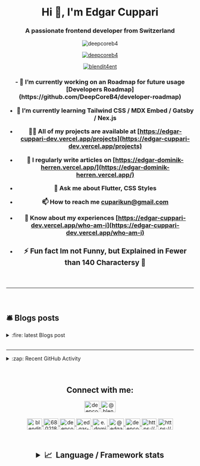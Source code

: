 <h1 align="center">Hi 👋, I'm Edgar Cuppari</h1>
<h3 align="center">A passionate frontend developer from Switzerland</h3>

<p align="center"> <img
        src="https://komarev.com/ghpvc/?username=deepcoreb4&label=Profile%20views&color=89bc1a&style=plastic"
        alt="deepcoreb4"/></p>

<p align="center"> <a href="https://github.com/ryo-ma/github-profile-trophy"><img
            src="https://github-profile-trophy.vercel.app/?username=deepcoreb4"
            alt="deepcoreb4"/></a></p>

<p align="center"> <a href="https://twitter.com/blendit4ent" target="blank"><img
            src="https://img.shields.io/twitter/follow/blendit4ent?logo=twitter&style=for-the-badge"
            alt="blendit4ent"/></a></p>
<h3 align="center">
- 🔭 I’m currently working on an Roadmap for future usage [Developers Roadmap](https://github.com/DeepCoreB4/developer-roadmap)

- 🌱 I’m currently learning **Tailwind CSS / MDX Embed / Gatsby / Nex.js**

- 👨‍💻 All of my projects are available at
  [https://edgar-cuppari-dev.vercel.app/projects](https://edgar-cuppari-dev.vercel.app/projects)

- 📝 I regularly write articles on [https://edgar-dominik-herren.vercel.app/](https://edgar-dominik-herren.vercel.app/)

- 💬 Ask me about **Flutter, CSS Styles**

- 📫 How to reach me **cuparikun@gmail.com**

- 📄 Know about my experiences
  [https://edgar-cuppari-dev.vercel.app/who-am-i](https://edgar-cuppari-dev.vercel.app/who-am-i)

- ### ⚡ Fun fact **Im not Funny, but Explained in Fewer than 140 Charactersy 🤪**

  </center>

    <br>

---

<br>

## 🛎️ Blogs posts

<details>

  <summary>:fire: latest Blogs post</summary>

<!-- BLOG-POST-LIST:START -->
- [Modifying SVG background fills](https://edgar-dominik-herren.vercel.app/articles/svg-background-fills)
- [Developer Roadmap](https://edgar-dominik-herren.vercel.app/articles/developer-roadmap)
- [Responsive data visualization](https://edgar-dominik-herren.vercel.app/articles/responsive-data-visualization)
- [Improving Next.js links](https://edgar-dominik-herren.vercel.app/articles/improving-nextjs-links)
- [MDX previews in Netlify CMS](https://edgar-dominik-herren.vercel.app/articles/mdx-previews-in-netlify-cms)
- [MDX link routing in Gatsby](https://edgar-dominik-herren.vercel.app/articles/mdx-link-routing-in-gatsby)
- [MDX frontmatter in Gatsby](https://edgar-dominik-herren.vercel.app/articles/mdx-frontmatter-in-gatsby)

<!-- BLOG-POST-LIST:END -->

</details>

<br>

---

<details>

  <summary>:zap: Recent GitHub Activity</summary>
  <br>
<!--START_SECTION:activity-->

- [![GitHub - Activity - Readme](https://github.com/DeepCoreB4/DeepCoreB4/actions/workflows/update-readme.yml/badge.svg?branch=main)](https://github.com/DeepCoreB4/DeepCoreB4/actions/workflows/update-readme.yml)

<!--END_SECTION:activity-->

<br>

<img src="https://cr-ss-service.azurewebsites.net/api/ScreenShot?widget=activity&username=deepcoreb4&labels=true"
/>

</details>
<br
>
<br
>

<h2 align="center">Connect with me:</h3>

<p align="center">
  <a href="https://codepen.io/deepcoreb4" target="blank">
    <img
      align="center"
      src="https://raw.githubusercontent.com/rahuldkjain/github-profile-readme-generator/master/src/images/icons/Social/codepen.svg"
      alt="deepcoreb4"
      height="30"
      width="40"
    />
  </a>
  <a href="https://dev.to/@blendit4ent" target="blank">
    <img
      align="center"
      src="https://raw.githubusercontent.com/rahuldkjain/github-profile-readme-generator/master/src/images/icons/Social/devto.svg"
      alt="@blendit4ent"
      height="30"
      width="40"
    />
  </a><br><br>
  <a href="https://twitter.com/blendit4ent" target="blank">
    <img
      align="center"
      src="https://raw.githubusercontent.com/rahuldkjain/github-profile-readme-generator/master/src/images/icons/Social/twitter.svg"
      alt="blendit4ent"
      height="30"
      width="40"
    />
  </a>
  <a href="https://stackoverflow.com/users/6802188" target="blank">
    <img
      align="center"
      src="https://raw.githubusercontent.com/rahuldkjain/github-profile-readme-generator/master/src/images/icons/Social/stack-overflow.svg"
      alt="6802188"
      height="30"
      width="40"
    />
  </a>
  <a href="https://codesandbox.com/deepcoreb4" target="blank">
    <img
      align="center"
      src="https://raw.githubusercontent.com/rahuldkjain/github-profile-readme-generator/master/src/images/icons/Social/codesandbox.svg"
      alt="deepcoreb4"
      height="30"
      width="40"
    />
  </a>
  <a href="https://instagram.com/edgar-cuppari" target="blank">
    <img
      align="center"
      src="https://raw.githubusercontent.com/rahuldkjain/github-profile-readme-generator/master/src/images/icons/Social/instagram.svg"
      alt="edgar-cuppari"
      height="30"
      width="40"
    />
  </a>
  <a href="https://www.behance.net/e.dominik herren" target="blank">
    <img
      align="center"
      src="https://raw.githubusercontent.com/rahuldkjain/github-profile-readme-generator/master/src/images/icons/Social/behance.svg"
      alt="e.dominik herren"
      height="30"
      width="40"
    />
  </a>
  <a href="https://medium.com/@edgar-dominik-herren" target="blank">
    <img
      align="center"
      src="https://raw.githubusercontent.com/rahuldkjain/github-profile-readme-generator/master/src/images/icons/Social/medium.svg"
      alt="@edgar-dominik-herren"
      height="30"
      width="40"
    />
  </a>
  <a href="https://www.youtube.com/c/deepcore" target="blank">
    <img
      align="center"
      src="https://raw.githubusercontent.com/rahuldkjain/github-profile-readme-generator/master/src/images/icons/Social/youtube.svg"
      alt="deepcore"
      height="30"
      width="40"
    />
  </a>
  <a href="https://discord.gg/https://discord.gg/GR78mF6Q" target="blank">
    <img
      align="center"
      src="https://raw.githubusercontent.com/rahuldkjain/github-profile-readme-generator/master/src/images/icons/Social/discord.svg"
      alt="https://discord.gg/GR78mF6Q"
      height="30"
      width="40"
    />
  </a>
  <a href="/https://edgar-dominik-herren.vercel.app.com" target="blank">
    <img
      align="center"
      src="https://raw.githubusercontent.com/rahuldkjain/github-profile-readme-generator/master/src/images/icons/Social/rss.svg"
      alt="https://edgar-dominik-herren.vercel.app.com"
      height="30"
      width="40"
    />
  </a>
</p>

<h2 align="center"></br>

<details>
  <summary><b>📈&nbsp;&nbsp;Language&nbsp;/&nbsp;Framework stats</b></summary>
  <br/>

![deepcorb4](https://github-readme-mod.vercel.app/api?username=deepcoreb4&show_icons=true&theme=monokai)

[![dashboard](https://wakatime.com/badge/user/956ac3ec-0172-42a0-a5e6-84b32edaf94e.svg)](https://wakatime.com/dashboard)
[![wakatime](https://wakatime.com/badge/github/DeepCoreB4/portfolio-Zl-next.svg)](https://wakatime.com/badge/github/DeepCoreB4/portfolio-Zl-next)

  <a href='https://profile.codersrank.io/user/deepcoreb4/'>
  <img src='https://cr-skills-chart-widget.azurewebsites.net/api/api?username=deepcoreb4&padding=30&skills=angular,batchfile,c,C%23,coffeescript,dart,go,html,json,java,javascript,less,mysql,php,pandas,perl,python,reactjs,scss,shell,svelte,swift,typescript,vue'>
  </a>

</details>
